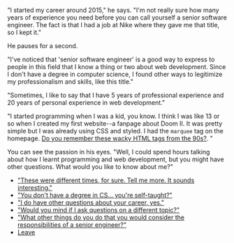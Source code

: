"I started my career around 2015," he says. "I'm not really sure how many years of experience you need before you can call yourself a senior software engineer. The fact is that I had a job at Nike where they gave me that title, so I kept it."

He pauses for a second.

"I've noticed that 'senior software engineer' is a good way to express to people in this field that I know a thing or two about web development. Since I don't have a degree in computer science, I found other ways to legitimize my professionalism and skills, like this title."

"Sometimes, I like to say that I have 5 years of professional experience and 20 years of personal experience in web development."

"I started programming when I was a kid, you know. I think I was like 13 or so when I created my first website--a fanpage about Doom II. It was pretty simple but I was already using CSS and styled. I had the `marquee` tag on the homepage. [Do you remember these wacky HTML tags from the 90s?](https://medium.com/@yvesgurcan/remember-marquee-and-blink-15ac3de4c790). "

You can see the passion in his eyes. "Well, I could spend hours talking about how I learnt programming and web development, but you might have other questions. What would you like to know about me?" 

- ["These were different times, for sure. Tell me more. It sounds interesting."](early-career.md)
- ["You don't have a degree in CS... you're self-taught?"](self-taught.md)
- ["I do have other questions about your career, yes."](job.md)
- ["Would you mind if I ask questions on a different topic?"](questions.md)
- ["What other things do you do that you would consider the responsibilities of a senior engineer?"](senior-responsibilities.md)
- [Leave](leave.md)
